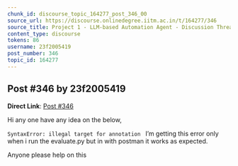 ```yaml
---
chunk_id: discourse_topic_164277_post_346_00
source_url: https://discourse.onlinedegree.iitm.ac.in/t/164277/346
source_title: Project 1 - LLM-based Automation Agent - Discussion Thread [TDS Jan 2025]
content_type: discourse
tokens: 86
username: 23f2005419
post_number: 346
topic_id: 164277
---
```


## Post #346 by 23f2005419

**Direct Link**: [Post #346](https://discourse.onlinedegree.iitm.ac.in/t/164277/346)

Hi any one have any idea on the below,

`SyntaxError: illegal target for annotation
`
I’m getting this error only when i run the evaluate.py but in with postman it works as expected.

Anyone please help on this
